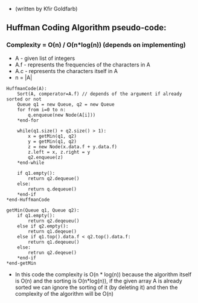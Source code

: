* (written by Kfir Goldfarb)

## Huffman Coding Algorithm pseudo-code:
### Complexity = O(n) / O(n*log(n)) (depends on implementing)

* A - given list of integers
* A.f - represents the frequencies of the characters in A
* A.c - represents the characters itself in A
* n = |A|

```
HuffmanCode(A):
    Sort(A, comperator=A.f) // depends of the argument if already sorted or not
    Queue q1 = new Queue, q2 = new Queue
    for from i=0 to n:
        q.enqueue(new Node(A[i]))
    *end-for
    
    while(q1.size() + q2.size() > 1):
        x = getMin(q1, q2)
        y = getMin(q1, q2)
        z = new Node(x.data.f + y.data.f)
        z.left = x, z.right = y
        q2.enqueue(z)
    *end-while
    
    if q1.empty():
        return q2.dequeue()
    else:
        return q.dequeue()
    *end-if
*end-HuffmanCode
    
getMin(Queue q1, Queue q2):
    if q1.empty():
        return q2.deqeueu()
    else if q2.empty():
        return q1.deqeue()
    else if q1.top().data.f < q2.top().data.f:
        return q1.deqeueu()
    else:
        retrun q2.deqeue()
    *end-if
*end-getMin
```

* In this code the complexity is O(n * log(n)) because the algorithm itself is O(n) and the sorting is O(n*log(n)), if the given array A is already sorted we can ignore the sorting of it (by deleting it) and then the complexity of the algorithm will be O(n)
